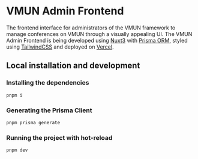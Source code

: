 # VMUN Admin Frontend
The frontend interface for administrators of the VMUN framework to manage conferences on VMUN through a visually appealing UI. The VMUN Admin Frontend is being developed using [Nuxt3](https://nuxt.com/) with [Prisma ORM](https://www.prisma.io/), styled using [TailwindCSS](https://tailwindcss.com/) and deployed on [Vercel](https://vercel.com/).
## Local installation and development
### Installing the dependencies
```shell
pnpm i
```
### Generating the Prisma Client
```shell
pnpm prisma generate
```
### Running the project with hot-reload
```shell
pnpm dev
```